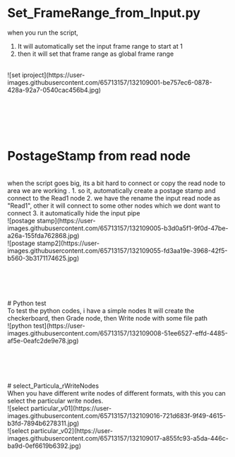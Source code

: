 # Set_FrameRange_from_Input.py
when you run the script,
1. It will automatically set the input frame range to start at 1
2. then it will set that frame range as global frame range
<br/>
![set iproject](https://user-images.githubusercontent.com/65713157/132109001-be757ec6-0878-428a-92a7-0540cac456b4.jpg)
<br/>
<br/>
<br/>
<br/>
<br/>
<br/>

# PostageStamp from read node 
<br/>
when the script goes big, its a bit hard to connect or copy the read node to area we are working .
1. so it, automatically create a postage stamp and connect to the Read1  node
2. we have the rename the input read node as "Read1", other it will connect to some other nodes which we dont want to connect
3. it automatically hide the input pipe
<br/>
![postage stamp](https://user-images.githubusercontent.com/65713157/132109005-b3d0a5f1-9f0d-47be-a26a-155fda762868.jpg)
<br/>
![postage stamp2](https://user-images.githubusercontent.com/65713157/132109055-fd3aa19e-3968-42f5-b560-3b3171174625.jpg)
<br/>
<br/>
<br/>
<br/>
<br/>
<br/>
# Python test
<br/>
To test the python codes, i have a simple nodes
It will create the checkerboard, then Grade node, then Write node with some file path
<br/>
![python test](https://user-images.githubusercontent.com/65713157/132109008-51ee6527-effd-4485-af5e-0eafc2de9e78.jpg)
<br/>
<br/>
<br/>
<br/>
<br/>
<br/>
# select_Particula_rWriteNodes
<br/>
When you have different write nodes of different formats, with this you can select the particular write nodes.
<br/>
![select particular_v01](https://user-images.githubusercontent.com/65713157/132109016-721d683f-9f49-4615-b3fd-7894b6278311.jpg)
<br/>
![select particular_v02](https://user-images.githubusercontent.com/65713157/132109017-a855fc93-a5da-446c-ba9d-0ef6619b6392.jpg)
<br/>
<br/>
<br/>
<br/>
<br/>
<br/>
